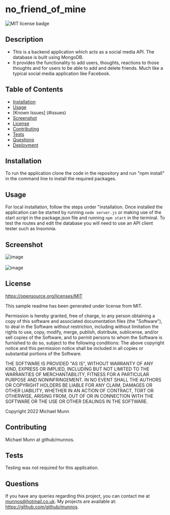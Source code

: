 # no_friend_of_mine

![MIT license badge](https://img.shields.io/badge/license-MIT-blue.svg)

## Description

- This is a backend application which acts as a social media API. The database is built using MongoDB.
- It provides the functionality to add users, thoughts, reactions to those thoughts and for users to be able to add and delete friends. Much like a typical social media application like Facebook.

## Table of Contents
* [Installation](#installation)
* [Usage](#usage)
* [Known Issues] (#issues)
* [Screenshot](#screenshot)
* [License](#license)
* [Contributing](#contributing)
* [Tests](#tests)
* [Questions](#questions)
* [Deployment](#deployment)


## Installation

To run the application clone the code in the repository and run "npm install" in the command line to install the required packages. 

## Usage

For local installation, follow the steps under "installation. Once installed the application can be started by running `node server.js` or making use of the start script in the package.json file and running `npm start` in the terminal.
To test the routes and edit the database you will need to use an API client tester such as Insomnia.

## Screenshot

![image](https://user-images.githubusercontent.com/88617634/204343038-46ea1c29-efb2-4a19-bfb7-87d76240e5ad.png)
<br></br>
![image](https://user-images.githubusercontent.com/88617634/204343161-89a6a638-4467-4443-b797-5329ab5ee99d.png)



## License 

 https://opensource.org/licenses/MIT
 
 This sample readme has been generated under license from MIT.

 Permission is hereby granted, free of charge, to any person obtaining a copy of this software and associated documentation files 
(the "Software"), to deal in the Software without restriction, including without limitation the rights to use, copy, modify, 
merge, publish, distribute, sublicense, and/or sell copies of the Software, and to permit persons to whom the Software is furnished to do so, subject to the following conditions:
The above copyright notice and this permission notice shall be included in all copies or substantial portions of 
the Software.

THE SOFTWARE IS PROVIDED "AS IS", WITHOUT WARRANTY OF ANY KIND, EXPRESS OR IMPLIED, INCLUDING BUT NOT LIMITED TO THE WARRANTIES
 OF MERCHANTABILITY, FITNESS FOR A PARTICULAR PURPOSE AND NONINFRINGEMENT. IN NO EVENT SHALL THE AUTHORS OR COPYRIGHT HOLDERS BE LIABLE FOR ANY CLAIM, 
 DAMAGES OR OTHER LIABILITY, WHETHER IN AN ACTION OF CONTRACT, TORT OR OTHERWISE, ARISING FROM, OUT OF OR IN CONNECTION WITH THE SOFTWARE OR THE USE OR OTHER DEALINGS IN THE SOFTWARE.
 
 Copyright 2022 Michael Munn

## Contributing

Michael Munn at github/munnos.

## Tests

Testing was not required for this application.

## Questions

If you have any queries regarding this project, you can contact me at munnos@hotmail.co.uk. My projects are available at: https://github.com/github/munnos.
